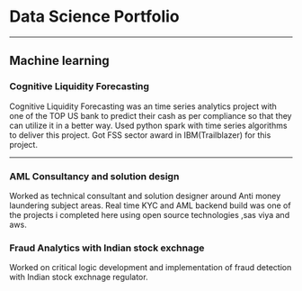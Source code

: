 # Data Science Portfolio
---
## Machine learning

### Cognitive Liquidity Forecasting

Cognitive Liquidity Forecasting was an time series analytics project with one of the TOP US bank to predict their cash as per compliance so that they can utilize it in a better way.
Used python spark with time series algorithms to deliver this project. Got FSS sector award in IBM(Trailblazer) for this project.

---
### AML Consultancy and solution design
Worked as technical consultant and solution designer around Anti money laundering subject areas.
Real time KYC and AML backend build was one of the projects i completed here using open source technologies ,sas viya and aws.

### Fraud Analytics with Indian stock exchnage

Worked on critical logic development and implementation of fraud detection with Indian stock exchnage regulator.
